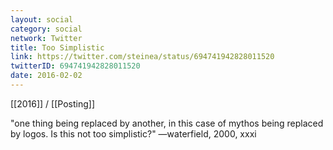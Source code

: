 ```yaml
---
layout: social
category: social
network: Twitter
title: Too Simplistic
link: https://twitter.com/steinea/status/694741942828011520
twitterID: 694741942828011520
date: 2016-02-02
---
```


[[2016]] / [[Posting]]

"one thing being replaced by another, in this case of mythos being replaced by logos. Is this not too simplistic?" —waterfield, 2000, xxxi
